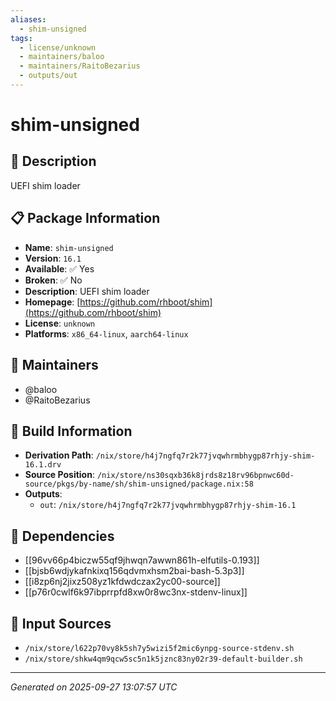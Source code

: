 ```yaml
---
aliases:
  - shim-unsigned
tags:
  - license/unknown
  - maintainers/baloo
  - maintainers/RaitoBezarius
  - outputs/out
---
```


# shim-unsigned

## 📝 Description

UEFI shim loader

## 📋 Package Information

- **Name**: `shim-unsigned`
- **Version**: `16.1`
- **Available**: ✅ Yes
- **Broken**: ✅ No
- **Description**: UEFI shim loader
- **Homepage**: [https://github.com/rhboot/shim](https://github.com/rhboot/shim)
- **License**: `unknown`
- **Platforms**: `x86_64-linux`, `aarch64-linux`
## 👥 Maintainers

- @baloo
- @RaitoBezarius


## 🔧 Build Information

- **Derivation Path**: `/nix/store/h4j7ngfq7r2k77jvqwhrmbhygp87rhjy-shim-16.1.drv`
- **Source Position**: `/nix/store/ns30sqxb36k8jrds8z18rv96bpnwc60d-source/pkgs/by-name/sh/shim-unsigned/package.nix:58`
- **Outputs**:
  - `out`:  `/nix/store/h4j7ngfq7r2k77jvqwhrmbhygp87rhjy-shim-16.1`

## 🔗 Dependencies

- [[96vv66p4biczw55qf9jhwqn7awwn861h-elfutils-0.193]]
- [[bjsb6wdjykafnkixq156qdvmxhsm2bai-bash-5.3p3]]
- [[i8zp6nj2jixz508yz1kfdwdczax2yc00-source]]
- [[p76r0cwlf6k97ibprrpfd8xw0r8wc3nx-stdenv-linux]]

## 📁 Input Sources

- `/nix/store/l622p70vy8k5sh7y5wizi5f2mic6ynpg-source-stdenv.sh`
- `/nix/store/shkw4qm9qcw5sc5n1k5jznc83ny02r39-default-builder.sh`

---
*Generated on 2025-09-27 13:07:57 UTC*
